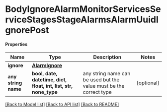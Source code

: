 # BodyIgnoreAlarmMonitorServicesServiceStagesStageAlarmsAlarmUuidIgnorePost

#### Properties
Name | Type | Description | Notes
------------ | ------------- | ------------- | -------------
**ignore** | [**AlarmIgnore**](AlarmIgnore.md) |  | 
**any string name** | **bool, date, datetime, dict, float, int, list, str, none_type** | any string name can be used but the value must be the correct type | [optional]

[[Back to Model list]](../README.md#documentation-for-models) [[Back to API list]](../README.md#documentation-for-api-endpoints) [[Back to README]](../README.md)

